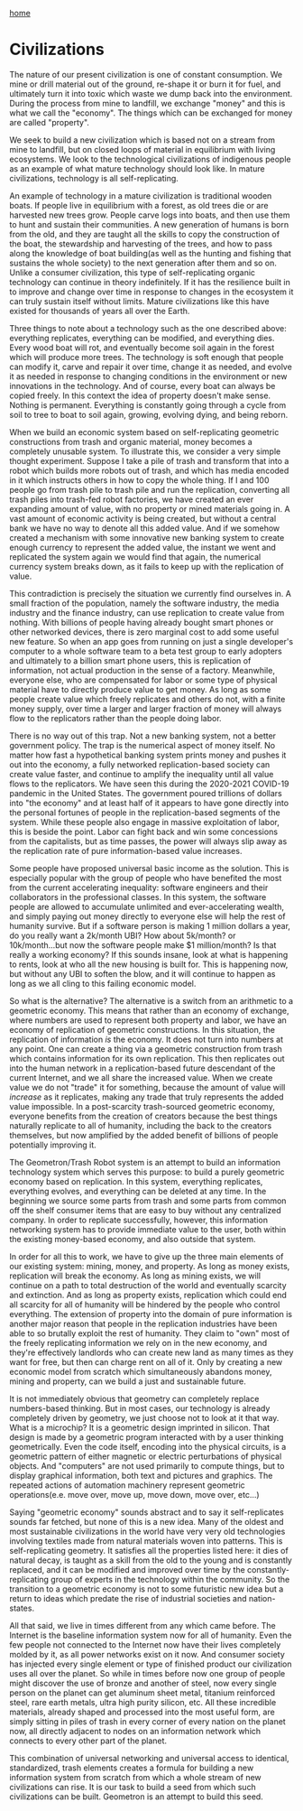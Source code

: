 [home](index.html)

# Civilizations

The nature of our present civilization is one of constant consumption.  We mine or drill material out of the ground, re-shape it or burn it for fuel, and ultimately turn it into toxic which waste we dump back into the environment.  During the process from mine to landfill, we exchange "money" and this is what we call the "economy".  The things which can be exchanged for money are called "property".

We seek to build a new civilization which is based not on a stream from mine to landfill, but on closed loops of material in equilibrium with living ecosystems.  We look to the technological civilizations of indigenous people as an example of what mature technology should look like. In mature civilizations, technology is all self-replicating. 

An example of technology in a mature civilization is traditional wooden boats.  If people live in equilibrium with a forest, as old trees die or are harvested new trees grow. People carve logs into boats, and then use them to hunt and sustain their communities.  A new generation of humans is born from the old, and they are taught all the skills to copy the construction of the boat, the stewardship and harvesting of the trees, and how to pass along the knowledge of boat building(as well as the hunting and fishing that sustains the whole society) to the next generation after them and so on.  Unlike a consumer civilization, this type of self-replicating organic technology can continue in theory indefinitely.  If it has the resilience built in to improve and change over time in response to changes in the ecosystem it can truly sustain itself without limits.  Mature civilizations like this have existed for thousands of years all over the Earth. 

Three things to note about a technology such as the one described above: everything replicates, everything can be modified, and everything dies.  Every wood boat will rot, and eventually become soil again in the forest which will produce more trees.  The technology is soft enough that people can modify it, carve and repair it over time, change it as needed, and evolve it as needed in response to changing conditions in the environment or new innovations in the technology.  And of course, every boat can always be copied freely.  In this context the idea of property doesn't make sense.  Nothing is permanent.  Everything is constantly going through a cycle from soil to tree to boat to soil again, growing, evolving dying, and being reborn.  


When we build an economic system based on self-replicating geometric constructions from trash and organic material, money becomes a completely unusable system. To illustrate this, we consider a very simple thought experiment.  Suppose I take a pile of trash and transform that into a robot which builds more robots out of trash, and which has media encoded in it which instructs others in how to copy the whole thing.  If I and 100 people go from trash pile to trash pile and run the replication, converting all trash piles into trash-fed robot factories, we have created an ever expanding amount of value, with no property or mined materials going in.  A vast amount of economic activity is being created, but without a central bank we have no way to denote all this added value. And if we somehow created a mechanism with some innovative new banking system to create enough currency to represent the added value, the instant we went and replicated the system again we would find that again, the numerical currency system breaks down, as it fails to keep up with the replication of value. 

This contradiction is precisely the situation we currently find ourselves in.  A small fraction of the population, namely the software industry, the media industry and the finance industry, can use replication to create value from nothing.  With billions of people having already bought smart phones or other networked devices, there is zero marginal cost to add some useful new feature.  So when an app goes from running on just a single developer's computer to a whole software team to a beta test group to early adopters and ultimately to a billion smart phone users, this is replication of information, not actual production in the sense of a factory.  Meanwhile, everyone else, who are compensated for labor or some type of physical material have to directly produce value to get money. As long as some people create value which freely replicates and others do not, with a finite money supply, over time a larger and larger fraction of money will always flow to the replicators rather than the people doing labor.  

There is no way out of this trap.  Not a new banking system, not a better government policy. The trap is the numerical aspect of money itself.  No matter how fast a hypothetical banking system prints money and pushes it out into the economy, a fully networked replication-based society can create value faster, and continue to amplify the inequality until all value flows to the replicators.  We have seen this during the 2020-2021 COVID-19 pandemic in the United States.  The government poured trillions of dollars into "the economy" and at least half of it appears to have gone directly into the personal fortunes of people in the replication-based segments of the system.  While these people also engage in massive exploitation of labor, this is beside the point.  Labor can fight back and win some concessions from the capitalists, but as time passes, the power will always slip away as the replication rate of pure information-based value increases.  

Some people have proposed universal basic income as the solution.  This is especially popular with the group of people who have benefited the most from the current accelerating inequality: software engineers and their collaborators in the professional classes.  In this system, the software people are allowed to accumulate unlimited and ever-accelerating wealth, and simply paying out money directly to everyone else will help the rest of humanity survive.  But if a software person is making 1 million dollars a year, do you really want a 2k/month UBI?  How about 5k/month? or 10k/month...but now the software people make $1 million/month?  Is that really a working economy? If this sounds insane, look at what is happening to rents, look at who all the new housing is built for.  This is happening now, but without any UBI to soften the blow, and it will continue to happen as long as we all cling to this failing economic model.  

So what is the alternative?  The alternative is a switch from an arithmetic to a geometric economy.  This means that rather than an economy of exchange, where numbers are used to represent both property and labor, we have an economy of replication of geometric constructions.  In this situation, the replication of information *is* the economy. It does not turn into numbers at any point.  One can create a thing via a geometric construction from trash which contains information for its own replication. This then replicates out into the human network in a replication-based future descendant of the current Internet, and we all share the increased value.  When we create value we do not "trade" it for something, because the amount of value will *increase* as it replicates, making any trade that truly represents the added value impossible.  In a post-scarcity trash-sourced geometric economy, everyone benefits from the creation of creators because the best things naturally replicate to all of humanity, including the back to the creators themselves, but now amplified by the added benefit of billions of people potentially improving it.

The Geometron/Trash Robot system is an attempt to build an information technology system which serves this purpose: to build a purely geometric economy based on replication.  In this system, everything replicates, everything evolves, and everything can be deleted at any time.  In the beginning we source some parts from trash and some parts from common off the shelf consumer items that are easy to buy without any centralized company.  In order to replicate successfully, however, this information networking system has to provide immediate value to the user, both within the existing money-based economy, and also outside that system.  

In order for all this to work, we have to give up the three main elements of our existing system: mining, money, and property.  As long as money exists, replication will break the economy.  As long as mining exists, we will continue on a path to total destruction of the world and eventually scarcity and extinction.  And as long as property exists, replication which could end all scarcity for all of humanity will be hindered by the people who control everything.  The extension of property into the domain of pure information is another major reason that people in the replication industries have been able to so brutally exploit the rest of humanity.  They claim to "own" most of the freely replicating information we rely on in the new economy, and they're effectively landlords who can create new land as many times as they want for free, but then can charge rent on all of it.  Only by creating a new economic model from scratch which simultaneously abandons money, mining and property, can we build a just and sustainable future.

It is not immediately obvious that geometry can completely replace numbers-based thinking.  But in most cases, our technology is already completely driven by geometry, we just choose not to look at it that way.  What is a microchip?  It is a geometric design imprinted in silicon.  That design is made by a geometric program interacted with by a user thinking geometrically.  Even the code itself, encoding into the physical circuits, is a geometric pattern of either magnetic or electric perturbations of physical objects.  And "computers" are not used primarily to compute things, but to display graphical information, both text and pictures and graphics.  The repeated actions of automation machinery represent geometric operations(e.e. move over, move up, move down, move over, etc...) 

Saying "geometric economy" sounds abstract and to say it self-replicates sounds far fetched, but none of this is a new idea.  Many of the oldest and most sustainable civilizations in the world have very very old technologies involving textiles made from natural materials woven into patterns.  This is self-replicating geometry.  It satisfies all the properties listed here: it dies of natural decay, is taught as a skill from the old to the young and is constantly replaced, and it can be modified and improved over time by the constantly-replicating group of experts in the technology within the community. So the transition to a geometric economy is not to some futuristic new idea but a return to ideas which predate the rise of industrial societies and nation-states.

All that said, we live in times different from any which came before.  The Internet is the baseline information system now for all of humanity.  Even the few people not connected to the Internet now have their lives completely molded by it, as all power networks exist on it now.  And consumer society has injected every single element or type of finished product our civilization uses all over the planet.  So while in times before now one group of people might discover the use of bronze and another of steel, now every single person on the planet can get aluminum sheet metal, titanium reinforced steel, rare earth metals, ultra high purity silicon, etc.  All these incredible materials, already shaped and processed into the most useful form, are simply sitting in piles of trash in every corner of every nation on the planet now, all directly adjacent to nodes on an information network which connects to every other part of the planet.

This combination of universal networking and universal access to identical, standardized, trash elements creates a formula for building a new information system from scratch from which a whole stream of new civilizations can rise.  It is our task to build a seed from which such civilizations can be built.  Geometron is an attempt to build this seed.




